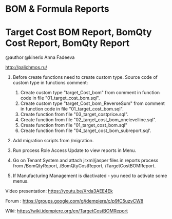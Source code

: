 # BOM & Formula Reports
# Target Cost BOM Report, BomQty Cost Report, BomQty Report

@author @kinerix Anna Fadeeva

http://palichmos.ru/

1) Before create functions need to create custom type. Source code of custom type in functions comment:
    1) Create custom type "target_Cost_bom" from comment in function code in file "01_target_cost_bom.sql".
    2) Create custom type "target_Cost_bom_ReverseSum" from comment in function code in file "01_target_cost_bom.sql".
    3) Create function from file "03_target_costprice.sql".
    4) Create function from file "02_target_cost_bom_onelevelline.sql".
    5) Create function from file "01_target_cost_bom.sql"
    6) Create function from file "04_target_cost_bom_subreport.sql'.

2) Add migration scripts from /migration.
3) Run process Role Access Update to view reports in Menu.
4) Go on Tenant System and attach jrxml/jasper files in reports process from /BomQtyReport, /BomQtyCostReport, /TargetCostBOMReport.
5) If Manufacturing Management is diactivated - you need to activate some menus.

Video presentation: https://youtu.be/Xrda3AEE4Ek

Forum : https://groups.google.com/g/idempiere/c/p9fC5uzvCW8

Wiki: https://wiki.idempiere.org/en/TargetCostBOMReport
